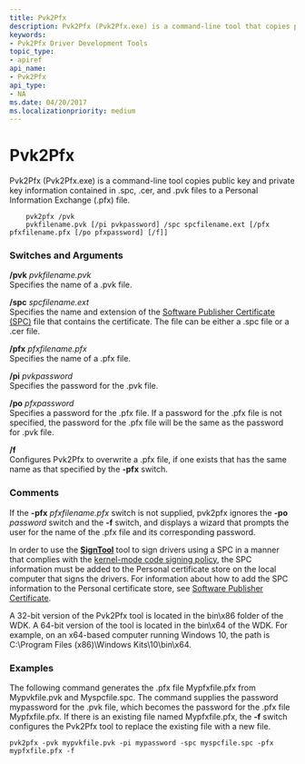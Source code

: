 ```yaml
---
title: Pvk2Pfx
description: Pvk2Pfx (Pvk2Pfx.exe) is a command-line tool that copies public key and private key information contained in .spc, .cer, and .pvk files to a Personal Information Exchange (.pfx) file.
keywords:
- Pvk2Pfx Driver Development Tools
topic_type:
- apiref
api_name:
- Pvk2Pfx
api_type:
- NA
ms.date: 04/20/2017
ms.localizationpriority: medium
---
```


# Pvk2Pfx


Pvk2Pfx (Pvk2Pfx.exe) is a command-line tool copies public key and private key information contained in .spc, .cer, and .pvk files to a Personal Information Exchange (.pfx) file.

```
    pvk2pfx /pvk 
    pvkfilename.pvk [/pi pvkpassword] /spc spcfilename.ext [/pfx pfxfilename.pfx [/po pfxpassword] [/f]]
```

### <span id="switches_and_arguments"></span><span id="SWITCHES_AND_ARGUMENTS"></span>Switches and Arguments

<span id="_PVK_PVKFILENAME.PVK"></span>**/pvk** *pvkfilename.pvk*  
Specifies the name of a .pvk file.

<span id="_SPC_SPCFILENAME.EXT"></span>**/spc** *spcfilename.ext*  
Specifies the name and extension of the [Software Publisher Certificate (SPC)](../install/software-publisher-certificate.md) file that contains the certificate. The file can be either a .spc file or a .cer file.

<span id="_PFX_PFXFILENAME.PFX"></span>**/pfx** *pfxfilename.pfx*  
Specifies the name of a .pfx file.

<span id="_pi_pvkpassword"></span><span id="_PI_PVKPASSWORD"></span>**/pi** *pvkpassword*  
Specifies the password for the .pvk file.

<span id="_po_pfxpassword"></span><span id="_PO_PFXPASSWORD"></span>**/po** *pfxpassword*  
Specifies a password for the .pfx file. If a password for the .pfx file is not specified, the password for the .pfx file will be the same as the password for .pvk file.

<span id="_f"></span><span id="_F"></span>**/f**  
Configures Pvk2Pfx to overwrite a .pfx file, if one exists that has the same name as that specified by the **-pfx** switch.

### <span id="comments"></span><span id="COMMENTS"></span>Comments

If the **-pfx** *pfxfilename.pfx* switch is not supplied, pvk2pfx ignores the **-po** *password* switch and the **-f** switch, and displays a wizard that prompts the user for the name of the .pfx file and its corresponding password.

In order to use the [**SignTool**](signtool.md) tool to sign drivers using a SPC in a manner that complies with the [kernel-mode code signing policy](../install/kernel-mode-code-signing-policy--windows-vista-and-later-.md), the SPC information must be added to the Personal certificate store on the local computer that signs the drivers. For information about how to add the SPC information to the Personal certificate store, see [Software Publisher Certificate](../install/software-publisher-certificate.md).

A 32-bit version of the Pvk2Pfx tool is located in the bin\\x86 folder of the WDK. A 64-bit version of the tool is located in the bin\\x64 of the WDK. For example, on an x64-based computer running Windows 10, the path is C:\\Program Files (x86)\\Windows Kits\\10\\bin\\x64.

### <span id="examples"></span><span id="EXAMPLES"></span>Examples

The following command generates the .pfx file Mypfxfile.pfx from Mypvkfile.pvk and Myspcfile.spc. The command supplies the password mypassword for the .pvk file, which becomes the password for the .pfx file Mypfxfile.pfx. If there is an existing file named Mypfxfile.pfx, the **-f** switch configures the Pvk2Pfx tool to replace the existing file with a new file.

```
pvk2pfx -pvk mypvkfile.pvk -pi mypassword -spc myspcfile.spc -pfx mypfxfile.pfx -f
```

 

